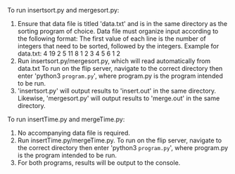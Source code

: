 To run insertsort.py and mergesort.py:

1. Ensure that data file is titled 'data.txt' and is in the same directory as the sorting program of choice.
    Data file must organize input according to the following format:
        The first value of each line is the number of integers that need to be sorted, followed by the integers.
        Example for data.txt:
            4 19 2 5 11
            8 1 2 3 4 5 6 1 2
2. Run insertsort.py/mergesort.py, which will read automatically from data.txt
    To run on the flip server, navigate to the correct directory then enter 'python3 `program.py`', where program.py
    is the program intended to be run.
3. 'insertsort.py' will output results to 'insert.out' in the same directory.
    Likewise, 'mergesort.py' will output results to 'merge.out' in the same directory.
    
    
To run insertTime.py and mergeTime.py:

1. No accompanying data file is required.
2. Run insertTime.py/mergeTime.py.
    To run on the flip server, navigate to the correct directory then enter 'python3 `program.py`', where program.py
    is the program intended to be run.
3. For both programs, results will be output to the console.